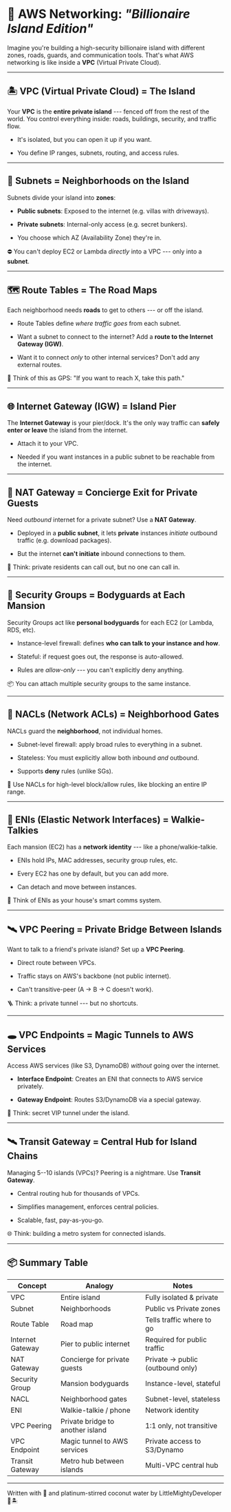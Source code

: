 🧠 AWS Networking: *"Billionaire Island Edition"*
=================================================

Imagine you're building a high-security billionaire island with different zones, roads, guards, and communication tools. That's what AWS networking is like inside a **VPC** (Virtual Private Cloud).

* * * * *

🏝️ VPC (Virtual Private Cloud) = The Island
--------------------------------------------

Your **VPC** is the **entire private island** --- fenced off from the rest of the world. You control everything inside: roads, buildings, security, and traffic flow.

-   It's isolated, but you can open it up if you want.

-   You define IP ranges, subnets, routing, and access rules.

* * * * *

🧱 Subnets = Neighborhoods on the Island
----------------------------------------

Subnets divide your island into **zones**:

-   **Public subnets**: Exposed to the internet (e.g. villas with driveways).

-   **Private subnets**: Internal-only access (e.g. secret bunkers).

-   You choose which AZ (Availability Zone) they're in.

⛔ You can't deploy EC2 or Lambda *directly* into a VPC --- only into a **subnet**.

* * * * *

🗺️ Route Tables = The Road Maps
--------------------------------

Each neighborhood needs **roads** to get to others --- or off the island.

-   Route Tables define *where traffic goes* from each subnet.

-   Want a subnet to connect to the internet? Add a **route to the Internet Gateway (IGW)**.

-   Want it to connect *only* to other internal services? Don't add any external routes.

🧭 Think of this as GPS: "If you want to reach X, take this path."

* * * * *

🌐 Internet Gateway (IGW) = Island Pier
---------------------------------------

The **Internet Gateway** is your pier/dock. It's the only way traffic can **safely enter or leave** the island from the internet.

-   Attach it to your VPC.

-   Needed if you want instances in a public subnet to be reachable from the internet.

* * * * *

🚪 NAT Gateway = Concierge Exit for Private Guests
--------------------------------------------------

Need *outbound* internet for a private subnet? Use a **NAT Gateway**.

-   Deployed in a **public subnet**, it lets **private** instances *initiate* outbound traffic (e.g. download packages).

-   But the internet **can't initiate** inbound connections to them.

💼 Think: private residents can call out, but no one can call in.

* * * * *

🔐 Security Groups = Bodyguards at Each Mansion
-----------------------------------------------

Security Groups act like **personal bodyguards** for each EC2 (or Lambda, RDS, etc).

-   Instance-level firewall: defines **who can talk to your instance and how**.

-   Stateful: if request goes out, the response is auto-allowed.

-   Rules are *allow-only* --- you can't explicitly deny anything.

📦 You can attach multiple security groups to the same instance.

* * * * *

🚧 NACLs (Network ACLs) = Neighborhood Gates
--------------------------------------------

NACLs guard the **neighborhood**, not individual homes.

-   Subnet-level firewall: apply broad rules to everything in a subnet.

-   Stateless: You must explicitly allow both inbound *and* outbound.

-   Supports **deny** rules (unlike SGs).

🧱 Use NACLs for high-level block/allow rules, like blocking an entire IP range.

* * * * *

🔌 ENIs (Elastic Network Interfaces) = Walkie-Talkies
-----------------------------------------------------

Each mansion (EC2) has a **network identity** --- like a phone/walkie-talkie.

-   ENIs hold IPs, MAC addresses, security group rules, etc.

-   Every EC2 has one by default, but you can add more.

-   Can detach and move between instances.

📡 Think of ENIs as your house's smart comms system.

* * * * *

🛰️ VPC Peering = Private Bridge Between Islands
------------------------------------------------

Want to talk to a friend's private island? Set up a **VPC Peering**.

-   Direct route between VPCs.

-   Traffic stays on AWS's backbone (not public internet).

-   Can't transitive-peer (A → B → C doesn't work).

🪜 Think: a private tunnel --- but no shortcuts.

* * * * *

🕳️ VPC Endpoints = Magic Tunnels to AWS Services
-------------------------------------------------

Access AWS services (like S3, DynamoDB) *without* going over the internet.

-   **Interface Endpoint**: Creates an ENI that connects to AWS service privately.

-   **Gateway Endpoint**: Routes S3/DynamoDB via a special gateway.

🎩 Think: secret VIP tunnel under the island.

* * * * *

🛰️ Transit Gateway = Central Hub for Island Chains
---------------------------------------------------

Managing 5--10 islands (VPCs)? Peering is a nightmare. Use **Transit Gateway**.

-   Central routing hub for thousands of VPCs.

-   Simplifies management, enforces central policies.

-   Scalable, fast, pay-as-you-go.

🌐 Think: building a metro system for connected islands.

* * * * *

📦 Summary Table
----------------

| Concept | Analogy | Notes |
| --- | --- | --- |
| VPC | Entire island | Fully isolated & private |
| Subnet | Neighborhoods | Public vs Private zones |
| Route Table | Road map | Tells traffic where to go |
| Internet Gateway | Pier to public internet | Required for public traffic |
| NAT Gateway | Concierge for private guests | Private → public (outbound only) |
| Security Group | Mansion bodyguards | Instance-level, stateful |
| NACL | Neighborhood gates | Subnet-level, stateless |
| ENI | Walkie-talkie / phone | Network identity |
| VPC Peering | Private bridge to another island | 1:1 only, not transitive |
| VPC Endpoint | Magic tunnel to AWS services | Private access to S3/Dynamo |
| Transit Gateway | Metro hub between islands | Multi-VPC central hub |

* * * * *

Written with 🍉 and platinum-stirred coconut water by LittleMightyDeveloper 💎🏝️
